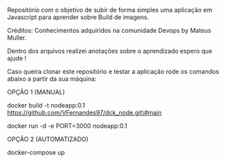 Repositório com o objetivo de subir de forma simples uma aplicação em Javascript para aprender sobre Build de imagens.  

Créditos: Conhecimentos adquiridos na comunidade Devops by Mateus Muller.  

Dentro dos arquivos realizei anotações sobre o aprendizado espero que ajude !  


Caso queira clonar este repositório e testar a aplicação rode os comandos abaixo a partir da sua máquina:  

OPÇÃO 1 (MANUAL)  

docker build -t nodeapp:0.1 https://github.com/VFernandes97/dck_node.git\#main  

docker run -d -e PORT=3000 nodeapp:0.1

OPÇÃO 2 (AUTOMATIZADO)

docker-compose up